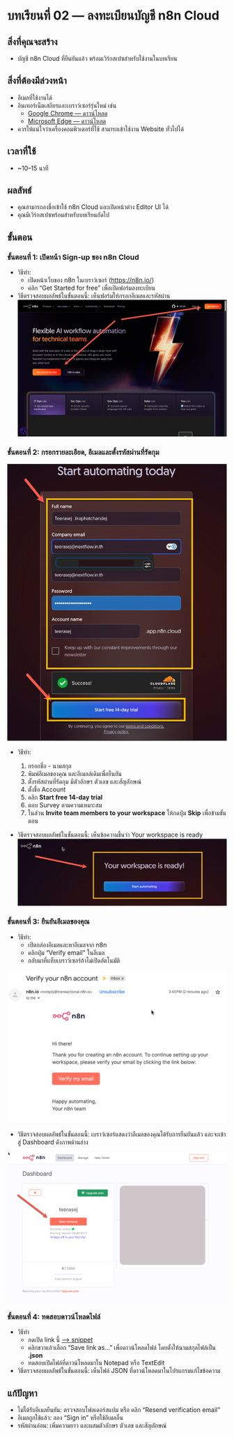 
# บทเรียนที่ 02 — ลงทะเบียนบัญชี n8n Cloud 

## สิ่งที่คุณจะสร้าง
- บัญชี n8n Cloud ที่ยืนยันแล้ว พร้อมเวิร์กสเปซสำหรับใช้งานในบทเรียน

## สิ่งที่ต้องมีล่วงหน้า
- อีเมลที่ใช้งานได้
- อินเทอร์เน็ตเสถียรและเบราว์เซอร์รุ่นใหม่ เช่น
    - [Google Chrome — ดาวน์โหลด](https://www.google.com/chrome/)
    - [Microsoft Edge — ดาวน์โหลด](https://www.microsoft.com/edge)
- ควรให้แน่ใจว่าเครื่องคอมพิวเตอร์ที่ใช้ สามารถเข้าใช้งาน Website ทั่วไปได้

## เวลาที่ใช้
- ~10–15 นาที

## ผลลัพธ์
- คุณสามารถลงชื่อเข้าใช้ n8n Cloud และเปิดหน้าต่าง Editor UI ได้
- คุณมีเวิร์กสเปซพร้อมสำหรับบทเรียนถัดไป

## ขั้นตอน

### ขั้นตอนที่ 1: เปิดหน้า Sign‑up ของ n8n Cloud
- วิธีทำ:
    - เปิดหน้าเว็บของ n8n ในเบราว์เซอร์ (https://n8n.io/)
    - คลิก “Get Started for free” เพื่อเปิดฟอร์มลงทะเบียน
- วิธีตรวจสอบผลลัพธ์ในขั้นตอนนี้: เห็นฟอร์มให้กรอกอีเมลและรหัสผ่าน
![Alt: หน้า n8n Cloud Sign-up พร้อมฟอร์มลงทะเบียน](../../images/lesson-02/2025-08-20_15-36-13.png)


### ขั้นตอนที่ 2: กรอกรายละเอียด, อีเมลและตั้งรหัสผ่านที่รัดกุม

![Alt: แบบฟอร์มลงทะเบียนกรอกครบและติ๊กยอมรับเงื่อนไข](../../images/lesson-02/2025-08-20_15-42-10.png)

- วิธีทำ:
    1. กรอกชื่อ - นามสกุล
    2. พิมพ์อีเมลของคุณ และอีเมลล์เดิมเพื่อยืนยัน
    3. ตั้งรหัสผ่านที่รัดกุม มีตัวอักษร ตัวเลข และสัญลักษณ์
    4. ตั้งชื่อ Account
    5. คลิก **Start free 14-day trial** 
    6. ตอบ Survey ตามความเหมาะสม
    7. ในส่วน **Invite team members to your workspace** ให้กดปุ่ม **Skip** เพื่อข้ามขั้นตอน
       
- วิธีตรวจสอบผลลัพธ์ในขั้นตอนนี้: เห็นข้อความขึ้นว่า Your workspace is ready
  ![](../../images/lesson-02/2025-08-20_15-45-39.png)


### ขั้นตอนที่ 3: ยืนยันอีเมลของคุณ
- วิธีทำ:
    - เปิดกล่องอีเมลและหาอีเมลจาก n8n
    - คลิกปุ่ม “Verify email” ในอีเมล
    - กลับมาที่แท็บเบราว์เซอร์ถ้าไม่เปิดอัตโนมัติ

![Alt: กล่องอีเมลแสดงอีเมลยืนยันจาก n8n พร้อมปุ่ม Verify](../../images/lesson-02/2025-08-20_15-46-30.png)

- วิธีตรวจสอบผลลัพธ์ในขั้นตอนนี้: เบราว์เซอร์แสดงว่าอีเมลของคุณได้รับการยืนยันแล้ว และจะเข้าสู่ Dashboard ดังภาพด้านล่าง

![](../../images/lesson-02/2025-08-20_16-26-27.png)


### ขั้นตอนที่ 4: ทดสอบดาวน์โหลดไฟล์

- วิธีทำ
  - กดเปิด link นี้ [--> snippet](../../snippets/lesson-02/sample-webhook-payload.json)
  - คลิกขวาแล้วเลือก “Save link as...” เพื่อดาวน์โหลดไฟล์ โดยตั้งให้นามสกุลไฟล์เป็น **.json**
  - ทดสอบเปิดไฟล์ที่ดาวน์โหลดมาใน Notepad หรือ TextEdit
- วิธีตรวจสอบผลลัพธ์ในขั้นตอนนี้: เห็นไฟล์ JSON ที่ดาวน์โหลดมาในโปรแกรมแก้ไขข้อความ

## แก้ปัญหา
- ไม่ได้รับอีเมลยืนยัน: ตรวจสอบโฟลเดอร์สแปม หรือ คลิก “Resend verification email”
- อีเมลถูกใช้แล้ว: ลอง “Sign in” หรือใช้อีเมลอื่น
- รหัสผ่านอ่อน: เพิ่มความยาว และผสมตัวอักษร ตัวเลข และสัญลักษณ์


